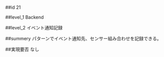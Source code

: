##id
21

##level_1
Backend

##level_2
イベント通知記録

##summery
パターンでイベント通知先、センサー組み合わせを記録できる。

##実現要否
なし


